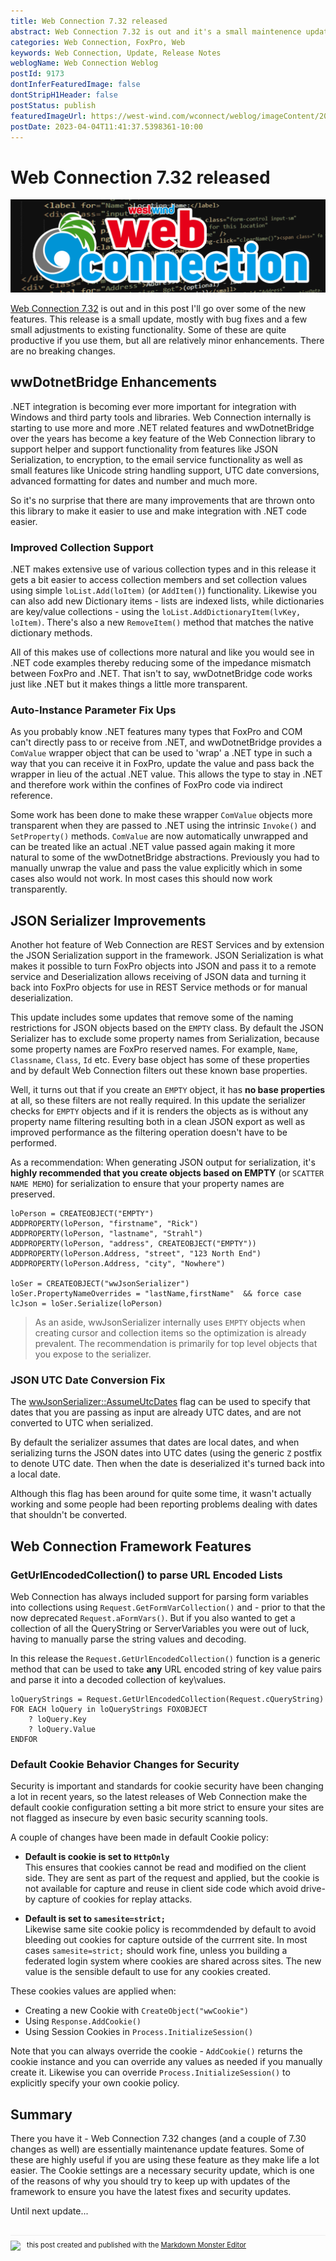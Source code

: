 ```yaml
---
title: Web Connection 7.32 released
abstract: Web Connection 7.32 is out and it's a small maintenence update. In this post I go over some of the small feature updates and fixes and describe them in more detail.
categories: Web Connection, FoxPro, Web
keywords: Web Connection, Update, Release Notes
weblogName: Web Connection Weblog
postId: 9173
dontInferFeaturedImage: false
dontStripH1Header: false
postStatus: publish
featuredImageUrl: https://west-wind.com/wconnect/weblog/imageContent/2023/Web-Connection-7.32-released/WebConnectionBanner.png
postDate: 2023-04-04T11:41:37.5398361-10:00
---
```

# Web Connection 7.32 released

![](WebConnectionBanner.png)

[Web Connection 7.32](https://webconnection.west-wind.com) is out and in this post I'll go over some of the new features. This release is a small update, mostly with bug fixes and a few small adjustments to existing functionality. Some of these are quite productive if you use them, but all are relatively minor enhancements. There are no breaking changes.

## wwDotnetBridge Enhancements
.NET integration is becoming ever more important for integration with Windows and third party tools and libraries. Web Connection internally is starting to use more and more .NET related features and wwDotnetBridge over the years has become a key feature of the Web Connection library to support helper and support functionality from features like JSON Serialization, to encryption, to the email service functionality as well as small features like Unicode string handling support, UTC date conversions, advanced formatting for dates and number and much more.

So it's no surprise that there are many improvements that are thrown onto this library to make it easier to use and make integration with .NET code easier.

### Improved Collection Support
.NET makes extensive use of various collection types and in this release it gets a bit easier to access collection members and set collection values using simple `loList.Add(loItem)` (or `AddItem()`) functionality. Likewise you can also add new Dictionary items - lists are indexed lists, while dictionaries are key/value collections - using the `loList.AddDictionaryItem(lvKey, loItem)`. There's also a new `RemoveItem()` method that matches the native dictionary methods. 

All of this makes use of collections more natural and like you would see in .NET code examples thereby reducing some of the impedance mismatch between FoxPro and .NET. That isn't to say, wwDotnetBridge code works just like .NET but it makes things a little more transparent.

### Auto-Instance Parameter Fix Ups
As you probably know .NET features many types that FoxPro and COM can't directly pass to or receive from .NET, and wwDotnetBridge provides a `ComValue` wrapper object that can be used to 'wrap' a .NET type in such a way that you can receive it in FoxPro, update the value and pass back the wrapper in lieu of the actual .NET value. This allows the type to stay in .NET and therefore work within the confines of FoxPro code via indirect reference.

Some work has been done to make these wrapper `ComValue` objects more transparent when they are passed to .NET using the intrinsic `Invoke()` and `SetProperty()` methods. `ComValue` are now automatically unwrapped and can be treated like an actual .NET value passed again making it more natural to some of the wwDotnetBridge abstractions. Previously you had to manually unwrap the value and pass the value explicitly which in some cases also would not work. In most cases this should now work transparently.

## JSON Serializer Improvements
Another hot feature of Web Connection are REST Services and by extension the JSON Serialization support in the framework. JSON Serialization is what makes it possible to turn FoxPro objects into JSON and pass it to a remote service and Deserialization allows receiving of JSON data and turning it back into FoxPro objects for use in REST Service methods or for manual deserialization.

This update includes some updates that remove some of the naming restrictions for JSON objects based on the `EMPTY` class. By default the JSON Serializer has to exclude some property names from Serialization, because some property names are FoxPro reserved names. For example, `Name`, `Classname`, `Class`, `Id` etc. Every base object has some of these properties and by default Web Connection filters out these known base properties.

Well, it turns out that if you create an `EMPTY` object, it has **no base properties** at all, so these filters are not really required. In this update the serializer checks for `EMPTY` objects and if it is renders the objects as is without any property name filtering resulting both in a clean JSON export as well as improved performance as the filtering operation doesn't have to be performed.

As a recommendation: When generating JSON output for serialization, it's **highly recommended that you create objects based on EMPTY** (or `SCATTER NAME MEMO`) for serialization to ensure that your property names are preserved.

```foxpro
loPerson = CREATEOBJECT("EMPTY")
ADDPROPERTY(loPerson, "firstname", "Rick")
ADDPROPERTY(loPerson, "lastname", "Strahl")
ADDPROPERTY(loPerson, "address", CREATEOBJECT("EMPTY"))
ADDPROPERTY(loPerson.Address, "street", "123 North End")
ADDPROPERTY(loPerson.Address, "city", "Nowhere")

loSer = CREATEOBJECT("wwJsonSerializer")
loSer.PropertyNameOverrides = "lastName,firstName"  && force case
lcJson = loSer.Serialize(loPerson)
```
> As an aside, wwJsonSerializer internally uses `EMPTY` objects when creating cursor and collection items so the optimization is already prevalent. The recommendation is primarily for top level objects that you expose to the serializer.

### JSON UTC Date Conversion Fix
The [wwJsonSerializer::AssumeUtcDates](https://webconnection.west-wind.com/docs/_46j14e2pl.htm) flag can be used to specify that dates that you are passing as input are already UTC dates, and are not converted to UTC when serialized. 

By default the serializer assumes that dates are local dates, and when serializing turns the JSON dates into UTC dates (using the generic `Z` postfix to denote UTC date. Then when the date is deserialized it's turned back into a local date.

Although this flag has been around for quite some time, it wasn't actually working and some people had been reporting problems dealing with dates that shouldn't be converted.

## Web Connection Framework Features

### GetUrlEncodedCollection() to parse URL Encoded Lists
Web Connection has always included support for parsing form variables into collections using `Request.GetFormVarCollection()` and - prior to that the now deprecated `Request.aFormVars()`. But if you also wanted to get a collection of all the QueryString or ServerVariables you were out of luck, having to manually parse the string values and decoding.

In this release the `Request.GetUrlEncodedCollection()` function is a generic method that can be used to take **any** URL encoded string of key value pairs and parse it into a decoded collection of key\values.

```foxpro
loQueryStrings = Request.GetUrlEncodedCollection(Request.cQueryString)
FOR EACH loQuery in loQueryStrings FOXOBJECT
    ? loQuery.Key
    ? loQuery.Value
ENDFOR
```

### Default Cookie Behavior Changes for Security
Security is important and standards for cookie security have been changing a lot in recent years, so the latest releases of Web Connection make the default cookie configuration setting a bit more strict to ensure your sites are not flagged as insecure by even basic security scanning tools.

A couple of changes have been made in default Cookie policy:

* **Default is cookie is set to `HttpOnly`**  
This ensures that cookies cannot be read and modified on the client side. They are sent as part of the request and applied, but the cookie is not available for capture and reuse in client side code which avoid drive-by capture of cookies for replay attacks.

* **Default is set to `samesite=strict;`**  
Likewise same site cookie policy is recommdended by default to avoid bleeding out cookies for capture outside of the currrent site. In most cases `samesite=strict;` should work fine, unless you building a federated login system where cookies are shared across sites. The new value is the sensible default to use for any cookies created.

These cookies values are applied when:

* Creating a new Cookie with `CreateObject("wwCookie")`
* Using `Response.AddCookie()`
* Using Session Cookies in `Process.InitializeSession()`

Note that you can always override the cookie - `AddCookie()` returns the cookie instance and you can override any values as needed if you manually create it. Likewise you can override `Process.InitializeSession()` to explicitly specify your own cookie policy.

## Summary
There you have it - Web Connection 7.32 changes (and a couple of 7.30 changes as well) are essentially maintenance update features. Some of these are highly useful if you are using these feature as they make life a lot easier. The Cookie settings are a necessary security update, which is one of the reasons of why you should try to keep up with updates of the framework to ensure you have the latest fixes and security updates.

Until next update...

<div style="margin-top: 30px;font-size: 0.8em;
            border-top: 1px solid #eee;padding-top: 8px;">
    <img src="https://markdownmonster.west-wind.com/favicon.png"
         style="height: 20px;float: left; margin-right: 10px;"/>
    this post created and published with the 
    <a href="https://markdownmonster.west-wind.com" 
       target="top">Markdown Monster Editor</a> 
</div>